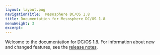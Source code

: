 ```yaml
---
layout: layout.pug
navigationTitle:  Mesosphere DC/OS 1.8
title: Documentation for Mesosphere DC/OS 1.8
menuWeight: 3
excerpt: 
---
```



Welcome to the documentation for DC/OS 1.8. For information about new and changed features, see the [release notes](/1.8/administration/release-notes/).
